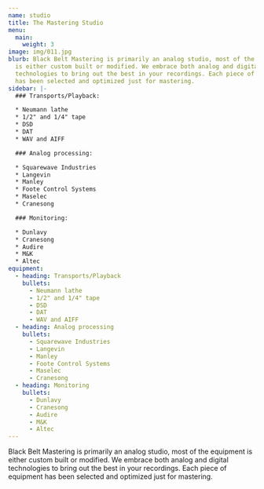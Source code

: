 ```yaml
---
name: studio
title: The Mastering Studio
menu:
  main:
    weight: 3
image: img/011.jpg
blurb: Black Belt Mastering is primarily an analog studio, most of the equipment
  is either custom built or modified. We embrace both analog and digital
  technologies to bring out the best in your recordings. Each piece of equipment
  has been selected and optimized just for mastering.
sidebar: |-
  ### Transports/Playback:

  * Neumann lathe
  * 1/2" and 1/4" tape
  * DSD
  * DAT
  * WAV and AIFF

  ### Analog processing:

  * Squarewave Industries
  * Langevin
  * Manley
  * Foote Control Systems
  * Maselec
  * Cranesong

  ### Monitoring:

  * Dunlavy
  * Cranesong
  * Audire
  * M&K
  * Altec
equipment:
  - heading: Transports/Playback
    bullets:
      - Neumann lathe
      - 1/2" and 1/4" tape
      - DSD
      - DAT
      - WAV and AIFF
  - heading: Analog processing
    bullets:
      - Squarewave Industries
      - Langevin
      - Manley
      - Foote Control Systems
      - Maselec
      - Cranesong
  - heading: Monitoring
    bullets:
      - Dunlavy
      - Cranesong
      - Audire
      - M&K
      - Altec
---
```


Black Belt Mastering is primarily an analog studio, most of the equipment is either custom built or modified. We embrace both analog and digital technologies to bring out the best in your recordings. Each piece of equipment has been selected and optimized just for mastering.